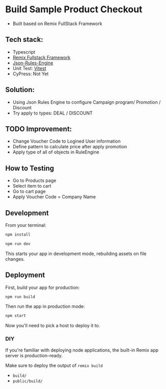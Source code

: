# Build Sample Product Checkout

- Built based on Remix FullStack Framework

## Tech stack:

- Typescript
- [Remix Fullstack Framework](https://remix.run/docs)
- [Json-Rules-Engine](https://github.com/CacheControl/json-rules-engine)
- Unit Test: [Vitest](https://vitest.dev)
- CyPress: Not Yet

## Solution:

- Using Json Rules Engine to configure Campaign program/ Promotion / Discount
- Try apply to types: DEAL / DISCOUNT

## TODO Improvement:

- Change Voucher Code to Logined User information
- Define pattern to calculate price after apply promotion
- Apply type of all of objects in RuleEngine

## How to Testing

- Go to Products page
- Select item to cart
- Go to cart page
- Apply Voucher Code = Company Name

## Development
From your terminal:

```sh
npm install
```

```sh
npm run dev
```

This starts your app in development mode, rebuilding assets on file changes.

## Deployment

First, build your app for production:

```sh
npm run build
```

Then run the app in production mode:

```sh
npm start
```

Now you'll need to pick a host to deploy it to.

### DIY

If you're familiar with deploying node applications, the built-in Remix app server is production-ready.

Make sure to deploy the output of `remix build`

- `build/`
- `public/build/`
